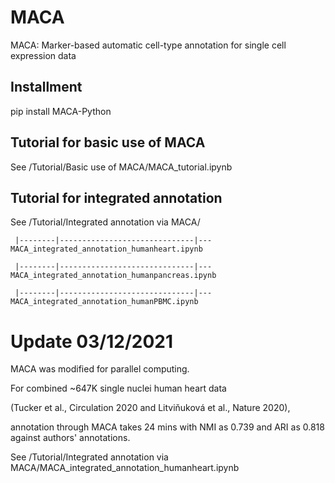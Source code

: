 # MACA
MACA: Marker-based automatic cell-type annotation for single cell expression data

## Installment
pip install MACA-Python

## Tutorial for basic use of MACA
See /Tutorial/Basic use of MACA/MACA_tutorial.ipynb

## Tutorial for integrated annotation
See /Tutorial/Integrated annotation via MACA/

     |--------|------------------------------|---MACA_integrated_annotation_humanheart.ipynb

     |--------|------------------------------|---MACA_integrated_annotation_humanpancreas.ipynb
    
     |--------|------------------------------|---MACA_integrated_annotation_humanPBMC.ipynb
    

# Update 03/12/2021

MACA was modified for parallel computing.

For combined ~647K single nuclei human heart data 

(Tucker et al., Circulation 2020 and Litviňuková et al., Nature 2020), 

annotation through MACA takes 24 mins with NMI as 0.739 and ARI as 0.818 against authors' annotations. 

See /Tutorial/Integrated annotation via MACA/MACA_integrated_annotation_humanheart.ipynb
